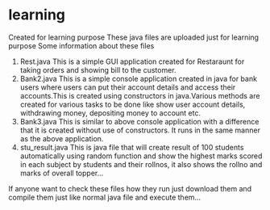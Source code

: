 # learning
Created for learning purpose
These java files are uploaded just for learning purpose 
Some information about these files
1) Rest.java
This is a simple GUI application created for Restaraunt for taking orders and showing bill to the customer.
2) Bank2.java
This is a simple console application created in java for bank users where users can put their account details and 
access their accounts.This is created using constructors in java.Various methods are created for various tasks to be done
like show user account details, withdrawing money, depositing money to account etc.
3) Bank3.java
This is similar to above console application with a difference that it is created without use of constructors.
It runs in the same manner as the above application.
4) stu_result.java
This is java file that will create result of 100 students automatically using random function and show the highest marks scored in each subject by students and their rollnos, it also shows the rollno and marks of overall topper...

If anyone want to check these files how they run just download them and compile them just like normal java file and execute them...


